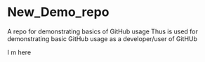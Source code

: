 # New_Demo_repo
A repo for demonstrating basics of GitHub usage
Thus is used for demonstrating basic GitHub usage as a developer/user of GitHUb

I m here
